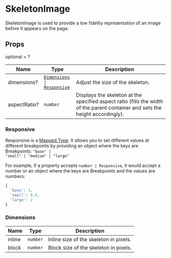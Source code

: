 # SkeletonImage

SkeletonImage is used to provide a low fidelity representation of an image before it appears on the page.

## Props
optional = ?

| Name | Type | Description |
| --- | --- | --- |
| dimensions? | <code><a href="#dimensions">Dimensions</a> &#124; <a href="#responsive">Responsive</a></code> | Adjust the size of the skeleton.  |
| aspectRatio? | <code>number</code> | Displays the skeleton at the specified aspect ratio (fills the width of the parent container and sets the height accordingly).  |<a name="Responsive"></a>

### Responsive

Responsive is a [Mapped Type](https://www.typescriptlang.org/docs/handbook/2/mapped-types.html). It allows you to set different values at different breakpoints by providing an object where the keys are Breakpoints: <code>"base" &#124; "small" &#124; "medium" &#124; "large"</code>

For example, if a property accepts `number | Responsive`, it would accept a number or an object where the keys are Breakpoints and the values are numbers:

```js
{
  'base': 1,
  'small': 0.5,
  'large': 2
}
```

<a name="Dimensions"></a>

### Dimensions

| Name | Type | Description |
| --- | --- | --- |
| inline | <code>number</code> | Inline size of the skeleton in pixels.  |
| block | <code>number</code> | Block size of the skeleton in pixels.  |